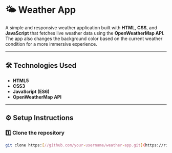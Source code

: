 # 🌤 Weather App

A simple and responsive weather application built with **HTML**, **CSS**, and **JavaScript** that fetches live weather data using the **OpenWeatherMap API**.  
The app also changes the background color based on the current weather condition for a more immersive experience.  

---


## 🛠 Technologies Used
- **HTML5**
- **CSS3**
- **JavaScript (ES6)**
- **OpenWeatherMap API**

---

## ⚙️ Setup Instructions

### 1️⃣ Clone the repository
```bash
git clone https:[//github.com/your-username/weather-app.git](https://ridhika0000.github.io/Weather-App/)
